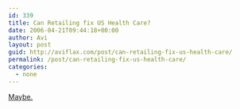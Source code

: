```yaml
---
id: 339
title: Can Retailing fix US Health Care?
date: 2006-04-21T09:44:18+00:00
author: Avi
layout: post
guid: http://aviflax.com/post/can-retailing-fix-us-health-care/
permalink: /post/can-retailing-fix-us-health-care/
categories:
  - none
---
```

[Maybe.](http://money.cnn.com/2006/03/31/news/companies/walmart_f500_fortune_041706/index.htm)